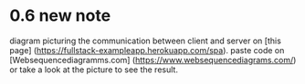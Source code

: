 # 0.6 new note

diagram picturing the communication between client and server on [this page] (https://fullstack-exampleapp.herokuapp.com/spa).
paste code on [Websequencediagramms.com] (https://www.websequencediagrams.com/) or take a look at the picture to see the result.